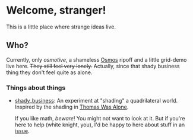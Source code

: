 # Welcome, stranger!

This is a little place where strange ideas live.

## Who?

Currently, only *osmotive*, a shameless [Osmos](http://www.hemispheregames.com/osmos/)
ripoff and a little grid-demo live here. <del>They still feel very
lonely.</del> Actually, since that shady business thing they don't feel
quite as alone.

### Things about things

 * [shady\_business](shady_business.html): An experiment at "shading" a
 	quadrilateral world. Inspired by the shading in [Thomas Was
 	Alone](http://thomaswasalone.com).

 	If you like math, *beware*! You might not want to look at it. But if
 	you're here to help (white knight, you), I'd be happy to here about
 	stuff in an [issue](weird_dreams/issues).
